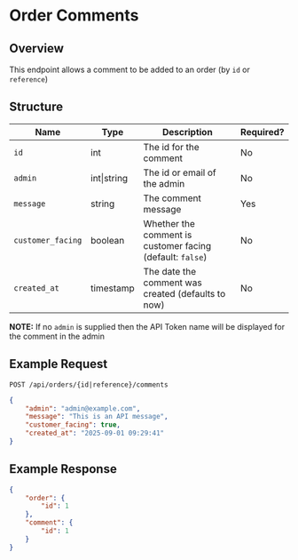 # Order Comments

## Overview

This endpoint allows a comment to be added to an order (by `id` or `reference`)

## Structure

| Name              | Type        | Description                                               | Required? |
|-------------------|-------------|-----------------------------------------------------------|-----------|
| `id`              | int         | The id for the comment                                    | No        |
| `admin`           | int\|string | The id or email of the admin                              | No        |
| `message`         | string      | The comment message                                       | Yes       |
| `customer_facing` | boolean     | Whether the comment is customer facing (default: `false`) | No        |
| `created_at`      | timestamp   | The date the comment was created (defaults to now)        | No        |

**NOTE:** If no `admin` is supplied then the API Token name will be displayed for the comment in the admin

## Example Request

```http request
POST /api/orders/{id|reference}/comments
```

```json lines
{
    "admin": "admin@example.com",
    "message": "This is an API message",
    "customer_facing": true,
    "created_at": "2025-09-01 09:29:41"
}
```

## Example Response

```json lines
{
    "order": {
        "id": 1
    },
    "comment": {
        "id": 1
    }
}
```
